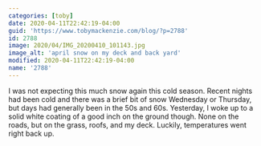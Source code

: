 ```yaml
---
categories: [toby]
date: 2020-04-11T22:42:19-04:00
guid: 'https://www.tobymackenzie.com/blog/?p=2788'
id: 2788
image: 2020/04/IMG_20200410_101143.jpg
image_alt: 'april snow on my deck and back yard'
modified: 2020-04-11T22:42:19-04:00
name: '2788'
---
```


I was not expecting this much snow again this cold season.<!--more-->  Recent nights had been cold and there was a brief bit of snow Wednesday or Thursday, but days had generally been in the 50s and 60s.  Yesterday, I woke up to a solid white coating of a good inch on the ground though.  None on the roads, but on the grass, roofs, and my deck.  Luckily, temperatures went right back up.
